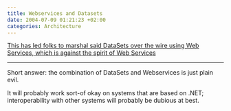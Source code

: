 ```yaml
---
title: Webservices and Datasets
date: 2004-07-09 01:21:23 +02:00
categories: Architecture
---
```

<P><A href="http://www.iunknown.com/000471.html">This has led folks to marshal said DataSets over the wire using Web Services, which is against the spirit of Web Services</A>
<HR id=null>
</P>
<P>Short answer: the combination of DataSets and Webservices is just plain evil.</P>
<P>It will probably work sort-of okay on systems that are based on .NET; interoperability with other systems will probably be dubious at best.</P>
